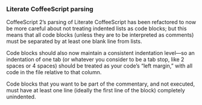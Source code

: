 ### Literate CoffeeScript parsing

CoffeeScript 2’s parsing of Literate CoffeeScript has been refactored to now be more careful about not treating indented lists as code blocks; but this means that all code blocks (unless they are to be interpreted as comments) must be separated by at least one blank line from lists.

Code blocks should also now maintain a consistent indentation level—so an indentation of one tab (or whatever you consider to be a tab stop, like 2 spaces or 4 spaces) should be treated as your code’s “left margin,” with all code in the file relative to that column.

Code blocks that you want to be part of the commentary, and not executed, must have at least one line (ideally the first line of the block) completely unindented.
